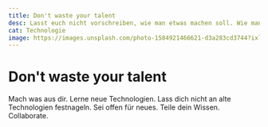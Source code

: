 ```yaml
---
title: Don't waste your talent
desc: Lasst euch nicht vorschreiben, wie man etwas machen soll. Wie man etwas richtig gut macht muss man gemeinsam entscheiden.
cat: Technologie
image: https://images.unsplash.com/photo-1584921466621-d3a283cd3744?ixlib=rb-1.2.1&ixid=MnwxMjA3fDB8MHxzZWFyY2h8Nnx8c2xvZ2FufGVufDB8fDB8fA%3D%3D&auto=format&fit=crop&w=400&q=60
---
```


# Don't waste your talent

Mach was aus dir. Lerne neue Technologien. Lass dich nicht an alte Technologien festnageln. Sei offen für neues. Teile dein Wissen. Collaborate.